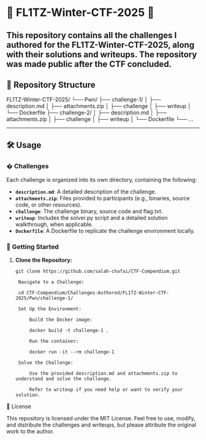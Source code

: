 # 🚩 FL1TZ-Winter-CTF-2025 🚩

This repository contains all the challenges I authored for the **FL1TZ-Winter-CTF-2025**, along with their solutions and writeups. The repository was made public after the CTF concluded.
---

## 📂 Repository Structure

FL1TZ-Winter-CTF-2025/
└── Pwn/
    ├── challenge-1/
    │   ├── description.md
    │   ├── attachments.zip
    │   ├── challenge
    │   ├── writeup
    │   └── Dockerfile
    ├── challenge-2/
    │   ├── description.md
    │   ├── attachments.zip
    │   ├── challenge
    │   ├── writeup
    │   └── Dockerfile
    └── ...

---

## 🛠️ Usage

### � **Challenges**
Each challenge is organized into its own directory, containing the following:
- **`description.md`**: A detailed description of the challenge.
- **`attachments.zip`**: Files provided to participants (e.g., binaries, source code, or other resources).
- **`challenge`**: The challenge binary, source code and flag.txt.
- **`writeup`**: Includes the solver.py script and a detailed solution walkthrough, when applicable.
- **`Dockerfile`**: A Dockerfile to replicate the challenge environment locally.

### 🚀 **Getting Started**
1. **Clone the Repository:**
   ```
   git clone https://github.com/salah-chafai/CTF-Compendium.git

    Navigate to a Challenge:

    cd CTF-Compendium/Challenges-Authored/FL1TZ-Winter-CTF-2025/Pwn/challenge-1/

    Set Up the Environment:

        Build the Docker image:
        
        docker build -t challenge-1 .

        Run the container:

        docker run -it --rm challenge-1

    Solve the Challenge:

        Use the provided description.md and attachments.zip to understand and solve the challenge.

        Refer to writeup if you need help or want to verify your solution.

📜 License

This repository is licensed under the MIT License. Feel free to use, modify, and distribute the challenges and writeups, but please attribute the original work to the author.
